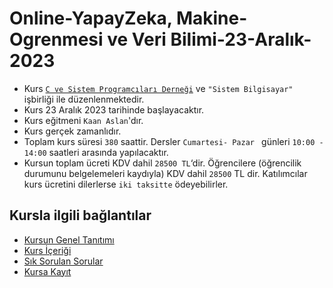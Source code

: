 # Online-YapayZeka, Makine-Ogrenmesi ve Veri Bilimi-23-Aralık-2023

+ Kurs [`C ve Sistem Programcıları Derneği`](http://www.csystem.org/) ve `"Sistem Bilgisayar"` işbirliği ile düzenlenmektedir.
+ Kurs 23 Aralık 2023 tarihinde başlayacaktır.
+ Kurs eğitmeni `Kaan Aslan`'dır.
+ Kurs gerçek zamanlıdır.
+ Toplam kurs süresi `380` saattir. Dersler `Cumartesi- Pazar ` günleri `10:00 - 14:00` saatleri arasında yapılacaktır.
+ Kursun toplam ücreti KDV dahil `28500 TL`‘dir. Öğrencilere (öğrencilik durumunu belgelemeleri kaydıyla) KDV dahil `28500` TL dir. Katılımcılar kurs ücretini dilerlerse `iki taksitte` ödeyebilirler.

## Kursla ilgili bağlantılar
+ [Kursun Genel Tanıtımı](https://github.com/CSD-1993/Online-Yapay-Zeka-ve-Makine-Ogrenmesi-23-Aralik-2023/blob/main/kurs_tanitimi.md)
+ [Kurs İçeriği](https://github.com/CSD-1993/Online-Yapay-Zeka-ve-Makine-Ogrenmesi-23-Aralik-2023/blob/main/kurs_icerigi.md)
+ [Sık Sorulan Sorular](https://github.com/CSD-1993/Online-Yapay-Zeka-ve-Makine-Ogrenmesi-23-Aralik-2023/blob/main/sss.md)
+ [Kursa Kayıt](https://us02web.zoom.us/meeting/register/tZAof-urqD8sH9MadrR6bgXcCtbiPtZ0v0GG)
